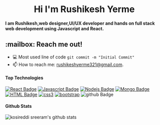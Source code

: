 <h1 align="center"> Hi I'm    Rushikesh Yerme </h1>

<b>I am  Rushikesh,web designer,UI/UX developer and hands on full stack web development using Javascript and React.</b>

<h2>:mailbox: Reach me out!</h2>

<!-- [![Twitter Badge](https://www.linkedin.com/in/prabhu-k-9843941a4?style=flat&labelColor=1ca0f1&logo=twitter&logoColor=white&link=https://www.linkedin.com/in/prabhu-k-9843941a4)](https://www.linkedin.com/in/prabhu-k-9843941a4)   [![Mail Badge](https://img.shields.io/badge/-kosireddiSreeram-c0392b?style=flat&labelColor=c0392b&logo=gmail&logoColor=white)](mailto:katravthprabhu151@.com) -->
- :computer: Most used line of code `git commit -m "Initial Commit"`
- 📫 How to reach me: rushikeshyerme321@gmail.com.
  

#### Top Technologies

<!-- TODO: Make technologies links takes you to repositories -->
[![React Badge](https://img.shields.io/badge/-React-61DBFB?style=for-the-badge&labelColor=black&logo=react&logoColor=61DBFB)](#) [![Javascript Badge](https://img.shields.io/badge/-Javascript-F0DB4F?style=for-the-badge&labelColor=black&logo=javascript&logoColor=fff)](#)  [![Nodejs Badge](https://img.shields.io/badge/-Nodejs-3C873A?style=for-the-badge&labelColor=black&logo=node.js&logoColor=fff)](#)  [![Mongo Badge](https://img.shields.io/badge/-MongoDB-47A248?style=for-the-badge&labelColor=green&logo=MongoDB&logoColor=fff)](#)  [![HTML Badge](https://img.shields.io/badge/-html5-E34F26?style=for-the-badge&labelColor=E34F26&logo=HTML5&logoColor=fff)](#)  [![css3](https://img.shields.io/badge/-css3-1572B6?style=for-the-badge&labelColor=1572B6&logo=CSS3&logoColor=fff)](#)  [![bootstrap](https://img.shields.io/badge/-Bootstrap-7952B3?style=for-the-badge&labelColor=7952B3&logo=Bootstrap&logoColor=fff)](#)  ![github Badge](https://img.shields.io/badge/-GitHub-181717?style=for-the-badge&labelColor=181717&logo=GitHub&logoColor=fff)






#### Github Stats

![kosireddi sreeram's github stats](https://github-readme-stats.vercel.app/api?username=RushikeshY&count_private=true&theme=tokyonight)





